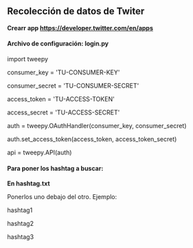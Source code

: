 <h2>Recolección de datos de Twiter</h2>

<b>Crearr app <a href="https://developer.twitter.com/en/apps">https://developer.twitter.com/en/apps</a></b>

<h4>Archivo de configuración: login.py</h4>
<p>
import tweepy

<p>consumer_key = 'TU-CONSUMER-KEY'</p>
<p>consumer_secret = 'TU-CONSUMER-SECRET'</p>
<p>access_token = 'TU-ACCESS-TOKEN'<p>
<p>access_secret = 'TU-ACCESS-SECRET'</p>

<p>auth = tweepy.OAuthHandler(consumer_key, consumer_secret)</p>
<p>auth.set_access_token(access_token, access_token_secret)</p>

api = tweepy.API(auth)
</p>

<h4>Para poner los hashtag a buscar:</h4>
<b>En hashtag.txt</b>
<p>Ponerlos uno debajo del otro. Ejemplo:</p>
<p>hashtag1</p>
<p>hashtag2</p>
<p>hashtag3</p>
